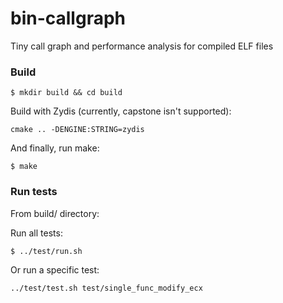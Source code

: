 # bin-callgraph
Tiny call graph and performance analysis for compiled ELF files

### Build
```
$ mkdir build && cd build
```

Build with Zydis (currently, capstone isn't supported):
```
cmake .. -DENGINE:STRING=zydis
```

And finally, run make:
```
$ make
```

### Run tests
From build/ directory:

Run all tests:
```
$ ../test/run.sh
```

Or run a specific test:
```
../test/test.sh test/single_func_modify_ecx
```
